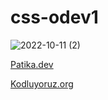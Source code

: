 # css-odev1
![2022-10-11 (2)](https://user-images.githubusercontent.com/93201374/195052757-b9c32f77-ca11-4604-99fb-6c2e230a9055.png)


[Patika.dev](https://www.patika.dev/)

[Kodluyoruz.org](https://kodluyoruz.org/tr/kodluyoruz/)
